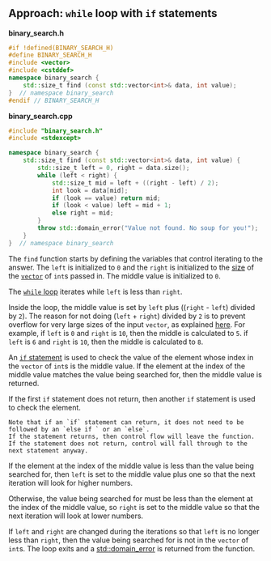 # 
## Approach: `while` loop with `if` statements

**binary_search.h**
```cpp
#if !defined(BINARY_SEARCH_H)
#define BINARY_SEARCH_H
#include <vector>
#include <cstddef>
namespace binary_search {
    std::size_t find (const std::vector<int>& data, int value);
}  // namespace binary_search
#endif // BINARY_SEARCH_H
```

**binary_search.cpp**
```cpp
#include "binary_search.h"
#include <stdexcept>

namespace binary_search {
    std::size_t find (const std::vector<int>& data, int value) {
        std::size_t left = 0, right = data.size();
        while (left < right) {
            std::size_t mid = left + ((right - left) / 2);
            int look = data[mid];
            if (look == value) return mid;
            if (look < value) left = mid + 1;
            else right = mid;
        }    
        throw std::domain_error("Value not found. No soup for you!");
    } 
}  // namespace binary_search
```

The `find` function starts by defining the variables that control iterating to the answer.
The `left` is initialized to `0` and the `right` is initialized to the [size][size] of the [`vector`][vector] of `int`s passed in.
The middle value is initialized to `0`.

The [`while` loop][while] iterates while `left` is less than `right`.

Inside the loop, the middle value is set by `left` plus ((`right` - `left`) divided by `2`).
The reason for not doing (`left` + `right`) divided by `2` is to prevent overflow for very large sizes of the input `vector`, as explained [here][mid-bug].
For example, if `left` is `0` and `right` is `10`, then the middle is calculated to `5`.
if `left` is `6` and `right` is `10`, then the middle is calculated to `8`.

An [`if` statement][if] is used to check the value of the element whose index in the `vector` of `int`s is the middle value.
If the element at the index of the middle value matches the value being searched for, then the middle value is returned.

If the first `if` statement does not return, then another `if` statement is used to check the element.

~~~~exercism/note
Note that if an `if` statement can return, it does not need to be followed by an `else if ` or an `else`.
If the statement returns, then control flow will leave the function.
If the statement does not return, control will fall through to the next statement anyway.
~~~~

If the element at the index of the middle value is less than the value being searched for, then `left` is set to the middle value
plus one so that the next iteration will look for higher numbers.

Otherwise, the value being searched for must be less than the element at the index of the middle value, so `right` is set to the middle value
so that the next iteration will look at lower numbers.

If `left` and `right` are changed during the iterations so that `left` is no longer less than `right`,
then the value being searched for is not in the `vector` of `int`s.
The loop exits and a [std::domain_error][domain-error] is returned from the function.

[size]: https://en.cppreference.com/w/cpp/container/vector/size
[vector]: https://en.cppreference.com/w/cpp/container/vector
[while]: https://en.cppreference.com/w/cpp/language/while
[if]: https://en.cppreference.com/w/cpp/language/if
[domain-error]: https://en.cppreference.com/w/cpp/error/domain_error
[mid-bug]: https://ai.googleblog.com/2006/06/extra-extra-read-all-about-it-nearly.html

